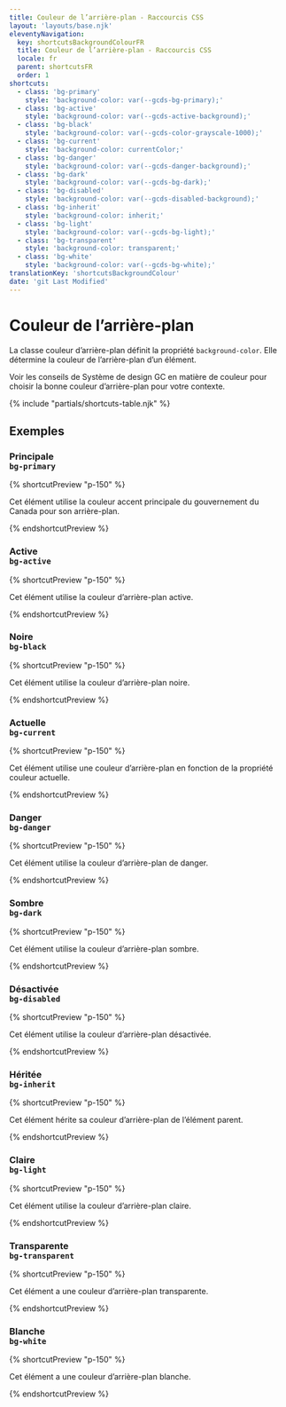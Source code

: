 ```yaml
---
title: Couleur de l’arrière-plan - Raccourcis CSS
layout: 'layouts/base.njk'
eleventyNavigation:
  key: shortcutsBackgroundColourFR
  title: Couleur de l’arrière-plan - Raccourcis CSS
  locale: fr
  parent: shortcutsFR
  order: 1
shortcuts:
  - class: 'bg-primary'
    style: 'background-color: var(--gcds-bg-primary);'
  - class: 'bg-active'
    style: 'background-color: var(--gcds-active-background);'
  - class: 'bg-black'
    style: 'background-color: var(--gcds-color-grayscale-1000);'
  - class: 'bg-current'
    style: 'background-color: currentColor;'
  - class: 'bg-danger'
    style: 'background-color: var(--gcds-danger-background);'
  - class: 'bg-dark'
    style: 'background-color: var(--gcds-bg-dark);'
  - class: 'bg-disabled'
    style: 'background-color: var(--gcds-disabled-background);'
  - class: 'bg-inherit'
    style: 'background-color: inherit;'
  - class: 'bg-light'
    style: 'background-color: var(--gcds-bg-light);'
  - class: 'bg-transparent'
    style: 'background-color: transparent;'
  - class: 'bg-white'
    style: 'background-color: var(--gcds-bg-white);'
translationKey: 'shortcutsBackgroundColour'
date: 'git Last Modified'
---
```


# Couleur de l’arrière-plan

La classe couleur d’arrière-plan définit la propriété `background-color`. Elle détermine la couleur de l’arrière-plan d’un élément.

<gcds-notice type="warning" notice-title-tag="h2" notice-title="Utiliser avec prudence">
  <gcds-text><gcds-link href="{{ links.colourBackground }}">Voir les conseils de Système de design GC en matière de couleur</gcds-link> pour choisir la bonne couleur d’arrière-plan pour votre contexte.</gcds-text>
</gcds-notice>

{% include "partials/shortcuts-table.njk" %}

## Exemples

### Principale<br/>`bg-primary`

{% shortcutPreview "p-150" %}

<p class="bg-primary text-light">
  Cet élément utilise la couleur accent principale du gouvernement du Canada pour son arrière-plan.
</p>
{% endshortcutPreview %}

### Active<br/>`bg-active`

{% shortcutPreview "p-150" %}

<p class="bg-active text-light">
  Cet élément utilise la couleur d’arrière-plan active.
</p>
{% endshortcutPreview %}

### Noire<br/>`bg-black`

{% shortcutPreview "p-150" %}

<p class="bg-black text-light">
  Cet élément utilise la couleur d’arrière-plan noire.
</p>
{% endshortcutPreview %}

### Actuelle<br/>`bg-current`

{% shortcutPreview "p-150" %}

<div class="bg-current" style="color: var(--gcds-color-blue-750)">
  <p class="text-light">
    Cet élément utilise une couleur d’arrière-plan en fonction de la propriété couleur actuelle.
  </p>
</div>
{% endshortcutPreview %}

### Danger<br/>`bg-danger`

{% shortcutPreview "p-150" %}

<p class="bg-danger">
  Cet élément utilise la couleur d’arrière-plan de danger.
</p>
{% endshortcutPreview %}

### Sombre<br/>`bg-dark`

{% shortcutPreview "p-150" %}

<p class="bg-dark text-light">
  Cet élément utilise la couleur d’arrière-plan sombre.
</p>
{% endshortcutPreview %}

### Désactivée<br/>`bg-disabled`

{% shortcutPreview "p-150" %}

<p class="bg-disabled">
  Cet élément utilise la couleur d’arrière-plan désactivée.
</p>
{% endshortcutPreview %}

### Héritée<br/>`bg-inherit`

{% shortcutPreview "p-150" %}

<div class="bg-danger">
  <p class="bg-inherit">
    Cet élément hérite sa couleur d’arrière-plan de l’élément parent.
  </p>
</div>
{% endshortcutPreview %}

### Claire<br/>`bg-light`

{% shortcutPreview "p-150" %}

<p class="bg-light">
  Cet élément utilise la couleur d’arrière-plan claire.
</p>
{% endshortcutPreview %}

### Transparente<br/>`bg-transparent`

{% shortcutPreview "p-150" %}

<p class="bg-transparent">
  Cet élément a une couleur d’arrière-plan transparente.
</p>
{% endshortcutPreview %}

### Blanche<br/>`bg-white`

{% shortcutPreview "p-150" %}

<div class="bg-dark">
  <p class="bg-white">
    Cet élément a une couleur d’arrière-plan blanche.
  </p>
</div>
{% endshortcutPreview %}
